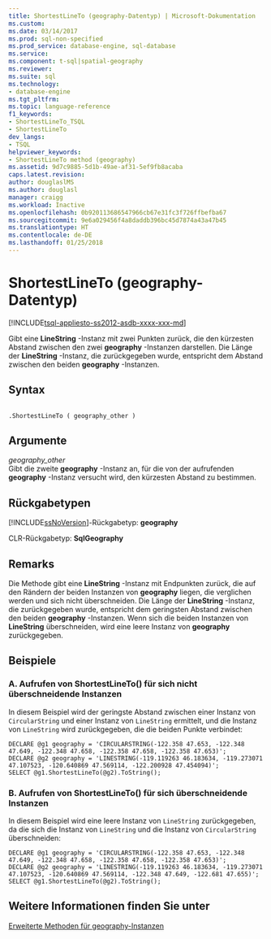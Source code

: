 ```yaml
---
title: ShortestLineTo (geography-Datentyp) | Microsoft-Dokumentation
ms.custom: 
ms.date: 03/14/2017
ms.prod: sql-non-specified
ms.prod_service: database-engine, sql-database
ms.service: 
ms.component: t-sql|spatial-geography
ms.reviewer: 
ms.suite: sql
ms.technology:
- database-engine
ms.tgt_pltfrm: 
ms.topic: language-reference
f1_keywords:
- ShortestLineTo_TSQL
- ShortestLineTo
dev_langs:
- TSQL
helpviewer_keywords:
- ShortestLineTo method (geography)
ms.assetid: 9d7c9885-5d1b-49ae-af31-5ef9fb8acaba
caps.latest.revision: 
author: douglaslMS
ms.author: douglasl
manager: craigg
ms.workload: Inactive
ms.openlocfilehash: 0b920113686547966cb67e31fc3f726ffbefba67
ms.sourcegitcommit: 9e6a029456f4a8daddb396bc45d7874a43a47b45
ms.translationtype: HT
ms.contentlocale: de-DE
ms.lasthandoff: 01/25/2018
---
```

# <a name="shortestlineto-geography-data-type"></a>ShortestLineTo (geography-Datentyp)
[!INCLUDE[tsql-appliesto-ss2012-asdb-xxxx-xxx-md](../../includes/tsql-appliesto-ss2012-asdb-xxxx-xxx-md.md)]

  Gibt eine **LineString** -Instanz mit zwei Punkten zurück, die den kürzesten Abstand zwischen den zwei **geography** -Instanzen darstellen. Die Länge der **LineString** -Instanz, die zurückgegeben wurde, entspricht dem Abstand zwischen den beiden **geography** -Instanzen.  
  
## <a name="syntax"></a>Syntax  
  
```  
  
.ShortestLineTo ( geography_other )  
```  
  
## <a name="arguments"></a>Argumente  
 *geography_other*  
 Gibt die zweite **geography** -Instanz an, für die von der aufrufenden **geography** -Instanz versucht wird, den kürzesten Abstand zu bestimmen.  
  
## <a name="return-types"></a>Rückgabetypen  
 [!INCLUDE[ssNoVersion](../../includes/ssnoversion-md.md)]-Rückgabetyp: **geography**  
  
 CLR-Rückgabetyp: **SqlGeography**  
  
## <a name="remarks"></a>Remarks  
 Die Methode gibt eine **LineString** -Instanz mit Endpunkten zurück, die auf den Rändern der beiden Instanzen von **geography** liegen, die verglichen werden und sich nicht überschneiden. Die Länge der **LineString** -Instanz, die zurückgegeben wurde, entspricht dem geringsten Abstand zwischen den beiden **geography** -Instanzen. Wenn sich die beiden Instanzen von **LineString** überschneiden, wird eine leere Instanz von **geography** zurückgegeben.  
  
## <a name="examples"></a>Beispiele  
  
### <a name="a-calling-shortestlineto-on-non-intersecting-instances"></a>A. Aufrufen von ShortestLineTo() für sich nicht überschneidende Instanzen  
 In diesem Beispiel wird der geringste Abstand zwischen einer Instanz von `CircularString` und einer Instanz von `LineString` ermittelt, und die Instanz von `LineString` wird zurückgegeben, die die beiden Punkte verbindet:  
  
 ```
 DECLARE @g1 geography = 'CIRCULARSTRING(-122.358 47.653, -122.348 47.649, -122.348 47.658, -122.358 47.658, -122.358 47.653)';  
 DECLARE @g2 geography = 'LINESTRING(-119.119263 46.183634, -119.273071 47.107523, -120.640869 47.569114, -122.200928 47.454094)';  
 SELECT @g1.ShortestLineTo(@g2).ToString();
 ```  
  
### <a name="b-calling-shortestlineto-on-intersecting-instances"></a>B. Aufrufen von ShortestLineTo() für sich überschneidende Instanzen  
 In diesem Beispiel wird eine leere Instanz von `LineString` zurückgegeben, da die sich die Instanz von `LineString` und die Instanz von `CircularString` überschneiden:  
  
 ```
 DECLARE @g1 geography = 'CIRCULARSTRING(-122.358 47.653, -122.348 47.649, -122.348 47.658, -122.358 47.658, -122.358 47.653)';  
 DECLARE @g2 geography = 'LINESTRING(-119.119263 46.183634, -119.273071 47.107523, -120.640869 47.569114, -122.348 47.649, -122.681 47.655)';  
 SELECT @g1.ShortestLineTo(@g2).ToString();
``` 
  
## <a name="see-also"></a>Weitere Informationen finden Sie unter  
 [Erweiterte Methoden für geography-Instanzen](../../t-sql/spatial-geography/extended-methods-on-geography-instances.md)  
  
  
